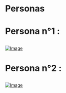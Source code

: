 # Personas

# Persona n°1 : 

##

[![Image](https://i.goopics.net/46jxga.png)](https://goopics.net/i/46jxga)

##

# Persona n°2 : 

##

[![Image](https://i.goopics.net/7927ln.png)](https://goopics.net/i/7927ln)
